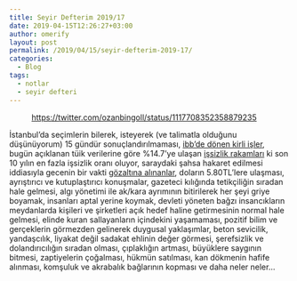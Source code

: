 ```yaml
---
title: Seyir Defterim 2019/17
date: 2019-04-15T12:26:27+03:00
author: omerify
layout: post
permalink: /2019/04/15/seyir-defterim-2019-17/
categories:
  - Blog
tags:
  - notlar
  - seyir defteri
---
```


<figure><img src="https://omerify.github.io/blog/assets/img/2021/01/tweet-ozan-bingol-tilki-tavuk-kidem-tazminati-ntv-para-haber.png" alt="" class="wp-image-68" /><figcaption><a href="https://twitter.com/ozanbingoll/status/1117708352358879235" target="_blank" rel="noreferrer noopener nofollow">https://twitter.com/ozanbingoll/status/1117708352358879235</a></figcaption></figure> 

İstanbul’da seçimlerin bilerek, isteyerek (ve talimatla olduğunu düşünüyorum) 15 gündür sonuçlandırılmaması, <a href="https://eksisozluk.com/isparkin-il-spor-mudurlugune-devri--6006429?a=popular" target="_blank" rel="noreferrer noopener nofollow">ibb’de dönen kirli işler</a>, bugün açıklanan tüik verilerine göre %14.7’ye ulaşan <a href="http://www.tuik.gov.tr/PreHaberBultenleri.do?id=30682" target="_blank" rel="noreferrer noopener nofollow">işsizlik rakamları</a> ki son 10 yılın en fazla işsizlik oranı oluyor, saraydaki şahsa hakaret edilmesi iddiasıyla gecenin bir vakti <a href="https://twitter.com/mustfsnmz/status/1117503449468428290" target="_blank" rel="noreferrer noopener nofollow">gözaltına alınanlar</a>, doların 5.80TL’lere ulaşması, ayrıştırıcı ve kutuplaştırıcı konuşmalar, gazeteci kılığında tetikçiliğin sıradan hale gelmesi, algı yönetimi ile ak/kara ayrımının bitirilerek her şeyi griye boyamak, insanları aptal yerine koymak, devleti yöneten bağzı insancıkların meydanlarda kişileri ve şirketleri açık hedef haline getirmesinin normal hale gelmesi, elinde kuran sallayanların içindekini yaşamaması, pozitif bilim ve gerçeklerin görmezden gelinerek duygusal yaklaşımlar, beton sevicilik, yandaşcılık, liyakat değil sadakat ehlinin değer görmesi, şerefsizlik ve dolandırıcılığın sıradan olması, çıplaklığın artması, büyüklere saygının bitmesi, zaptiyelerin çoğalması, hükmün satılması, kan dökmenin hafife alınması, komşuluk ve akrabalık bağlarının kopması ve daha neler neler…
